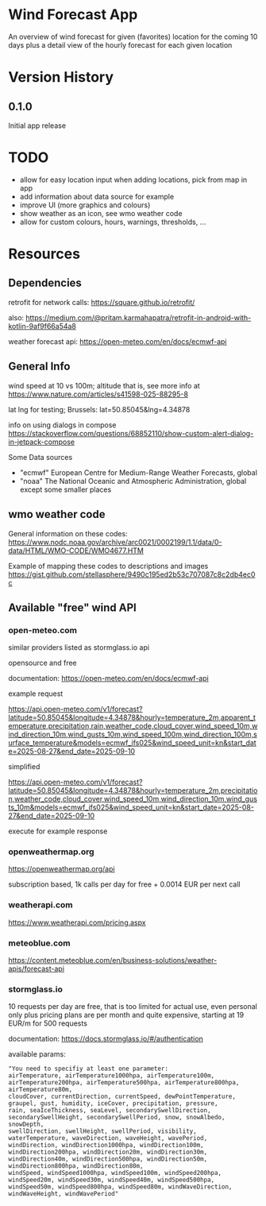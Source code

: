 # Wind Forecast App

An overview of wind forecast for given (favorites) location for the coming 10 days
plus a detail view of the hourly forecast for each given location

# Version History

## 0.1.0

Initial app release

# TODO

- allow for easy location input when adding locations, pick from map in app
- add information about data source for example
- improve UI (more graphics and colours)
- show weather as an icon, see wmo weather code
- allow for custom colours, hours, warnings, thresholds, ...

# Resources

## Dependencies

retrofit for network calls: https://square.github.io/retrofit/

also: https://medium.com/@pritam.karmahapatra/retrofit-in-android-with-kotlin-9af9f66a54a8

weather forecast api: https://open-meteo.com/en/docs/ecmwf-api

## General Info

wind speed at 10 vs 100m; altitude that is, see more info at https://www.nature.com/articles/s41598-025-88295-8

lat lng for testing; Brussels: lat=50.85045&lng=4.34878

info on using dialogs in compose https://stackoverflow.com/questions/68852110/show-custom-alert-dialog-in-jetpack-compose

Some Data sources
- "ecmwf" European Centre for Medium-Range Weather Forecasts, global
- "noaa" The National Oceanic and Atmospheric Administration, global except some smaller places

## wmo weather code

General information on these codes: https://www.nodc.noaa.gov/archive/arc0021/0002199/1.1/data/0-data/HTML/WMO-CODE/WMO4677.HTM

Example of mapping these codes to descriptions and images
https://gist.github.com/stellasphere/9490c195ed2b53c707087c8c2db4ec0c

## Available "free" wind API

### open-meteo.com

similar providers listed as stormglass.io api

opensource and free

documentation: https://open-meteo.com/en/docs/ecmwf-api

example request

https://api.open-meteo.com/v1/forecast?latitude=50.85045&longitude=4.34878&hourly=temperature_2m,apparent_temperature,precipitation,rain,weather_code,cloud_cover,wind_speed_10m,wind_direction_10m,wind_gusts_10m,wind_speed_100m,wind_direction_100m,surface_temperature&models=ecmwf_ifs025&wind_speed_unit=kn&start_date=2025-08-27&end_date=2025-09-10

simplified

https://api.open-meteo.com/v1/forecast?latitude=50.85045&longitude=4.34878&hourly=temperature_2m,precipitation,weather_code,cloud_cover,wind_speed_10m,wind_direction_10m,wind_gusts_10m&models=ecmwf_ifs025&wind_speed_unit=kn&start_date=2025-08-27&end_date=2025-09-10

execute for example response

### openweathermap.org

https://openweathermap.org/api

subscription based, 1k calls per day for free + 0.0014 EUR per next call

### weatherapi.com

https://www.weatherapi.com/pricing.aspx

### meteoblue.com

https://content.meteoblue.com/en/business-solutions/weather-apis/forecast-api

### stormglass.io

10 requests per day are free, that is too limited for actual use, even personal only
plus pricing plans are per month and quite expensive, starting at 19 EUR/m for 500 requests

documentation: https://docs.stormglass.io/#/authentication

available params: 

```
"You need to specifiy at least one parameter: 
airTemperature, airTemperature1000hpa, airTemperature100m, airTemperature200hpa, airTemperature500hpa, airTemperature800hpa, airTemperature80m, 
cloudCover, currentDirection, currentSpeed, dewPointTemperature, graupel, gust, humidity, iceCover, precipitation, pressure, 
rain, seaIceThickness, seaLevel, secondarySwellDirection, secondarySwellHeight, secondarySwellPeriod, snow, snowAlbedo, snowDepth, 
swellDirection, swellHeight, swellPeriod, visibility, 
waterTemperature, waveDirection, waveHeight, wavePeriod, 
windDirection, windDirection1000hpa, windDirection100m, windDirection200hpa, windDirection20m, windDirection30m, windDirection40m, windDirection500hpa, windDirection50m, windDirection800hpa, windDirection80m, 
windSpeed, windSpeed1000hpa, windSpeed100m, windSpeed200hpa, windSpeed20m, windSpeed30m, windSpeed40m, windSpeed500hpa, windSpeed50m, windSpeed800hpa, windSpeed80m, windWaveDirection, windWaveHeight, windWavePeriod"
```

